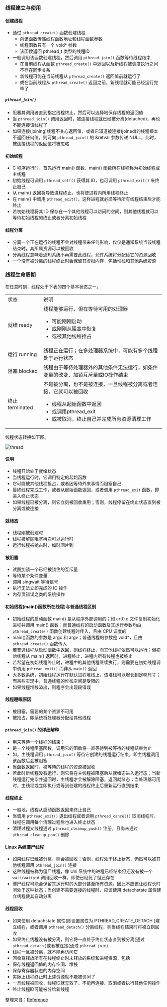 ### 线程建立与使用
#### 创建线程

* 通过 `pthread_create()` 函数创建线程
  * 向该函数传递线程函数地址和线程函数参数
  * 线程函数只有一个 void* 参数
  * 该函数返回 pthread_t 类型的线程ID
* 一般调用该函数创建线程，然后调用 `pthread_join()` 函数等待线程结束
  * 在当前线程从函数 `pthread_create()` 中返回以及新线程被调度执行之间不存在同步关系
  * 新线程可能在当前线程从 `pthread_create()` 返回值前就运行了
  * 或在当前线程从 `pthread_create()` 返回之前，新线程就可能已经运行完毕了

##### `pthread_join()`

* 阻塞其调用者直到指定线程终止，然后可以选择地保存线程的返回值
* 当 `pthread_join()` 调用返回时，被连接线程就已经被分离(detached)，再也不能连接该线程了
* 如果连接(joining)线程不关心返回值，或者它知道被连接(joined)的线程根本不返回任何值，则可向 `pthread_join()` 的 &retval 参数传递 NULL，此时，被连接线程的返回值将被忽略

#### 初始线程

* C 程序运行时，首先运行 main() 函数，main() 函数所在线程称为初始线程或主线程
* 初始线程可调用 `pthread_self()` 获得其 ID，也可调用 `pthread_exit()` 来终止自己
* 从 main() 返回将导致进程终止，也将使进程内所用线程终止
* 在 main() 中调用 `pthread_exit()`，这样进程就必须等待所有线程结束后才能终止
* 若初始线程将其 ID 保存在一个其他线程可以访问的空间，则其他线程就可以等待初始线程的终止或者分离初始线程

#### 线程分离

* 分离一个正在运行的线程不会对线程带来任何影响，仅仅是通知系统当该线程结束时，其所属资源可以被回收
* 分离线程意味着通知系统不再需要此线程，允许系统将分配给它的资源回收
* 一个没有被分离的线程终止时会保留其虚拟内存，包括堆栈和其他系统资源

### 线程生命周期
在任意时刻，线程处于下表的四个基本状态之一。

<table>
<tr>
  <td>状态</td>
  <td>说明</td>
</tr>
<tr>
  <td>就绪 ready</td>
  <td>
  线程能够运行，但在等待可用的处理器
    <ul>
      <li>可能刚刚启动</li>
      <li>或刚刚从阻塞中恢复</li>
      <li>或被其他线程抢占</li>
    </ul>
  </td>
</tr>
<tr>
  <td>运行 running</td>
  <td>线程正在运行；在多处理器系统中，可能有多个线程处于运行状态</td>
</tr>
<tr>
  <td>阻塞 blocked </td>
  <td>线程由于等待处理器外的其他条件无法运行，如条件变量的改变、加锁互斥量或IO操作结束</td>
</tr>
<tr>
  <td>终止 terminated</td>
  <td>
  不是被分离，也不是被连接，一旦线程被分离或者连接，它就可以被回收
    <ul>
      <li>线程从起始函数中返回</li>
      <li>或调用pthread_exit</li>
      <li>或被取消，终止自己并完成所有资源清理工作</li>
    </ul>
  </td>
</tr>
</table>


线程状态转换如下图。

![thread](https://github.com/AngryHacker/ocean/blob/master/creative/image/thread_status.png)

#### 说明

* 线程开始处于就绪状态
* 当线程运行时，它调用特定的起始函数
* 它可能被其他线程抢占，或者因等待外来事情而阻塞自己
* 最终线程完成工作，或者从起始函数返回，或者调用 `pthread_exit` 函数，即进入终止状态
* 如果线程已被分离，则它立刻被回收重用；否则，线程停留在终止状态直到被分离或被连接


#### 就绪态

* 线程刚被创建时
* 线程被解除阻塞再次可以运行时
* 运行线程被抢占时，如时间片到

#### 被阻塞

* 试图加锁一个已经被锁住的互斥量
* 等待某个条件变量
* 调用 singwait 等待信号
* 执行无法立即完成的 IO 操作
* 内存页错误之类的系统操作

#### 初始线程(main()函数所在线程)与普通线程区别

* 初始线程的启动函数 main() 是从程序外部调用的；如 crt0.o 文件复制初始化进程并调用 main() 函数；而普通线程的启动函数及其运行参数均由 `pthread_create()` 函数创建线程时传入，且由 CPU 调度的
* main()函数的参数是 argc 和 argv；普通线程的参数是 void*，且由 `pthread_create()` 函数传入
* 若普通线程从启动函数中返回，则线程终止，而其他线程依然可以运行；但初始线程从 main() 返回时，进程终止，进程内所有线程也被终止
* 若希望在初始线程终止时，进程中的其他线程继续执行，则需要在初始线程调中调用 `pthread_exit()` 而非从 `main()` 返回
* 大多数系统，初始线程运行在默认进程堆栈上，该堆栈可以增长到足够尺寸；而某些实现中，普通线程的堆栈空间是受限的
* 如果线程堆栈溢出，则程序会出现段错误

#### 线程睡眠原因

* 被阻塞，需要的某个资源不可用
* 被抢占，即系统将处理器分配给其他线程

#### `pthread_join()` 的详细解释

* 用来等待一个线程的结束；
 * 是一个线程阻塞函数，调用它的函数将一直等待到被等待的线程结束为止
 * 如，主线程调用 `pthread_join()` 等待它创建的线程运行结束，即主线程调用该函数后会被阻塞
 * 当函数返回时，被等待的线程的资源被回收
* 若此时新线程没有运行，则它将在主线程被阻塞后从就绪态进入运行态；当新线程运行完毕并返回时，主线程才会被解除阻塞，返回就绪态；当处理器可用时，主线程或立即执行或等到创建的线程终止后重新运行直到结束

#### 线程终止

* 一般地，线程从启动函数返回来终止自己
* 当调用 `pthread_exit()` 退出线程或者调用 `pthread_cancel()` 取消线程时，线程在调用每个清理过程后也进入终止状态
* 清理过程又线程通过 `pthread_cleanup_push()` 注册，且尚未通过 `pthread_cleanup_poo()` 删除

#### Linux 系统僵尸线程

* 如果线程已经被分离，则会被回收；否则，线程处于终止状态，仍然可以被其他线程调用 `pthread_join()` 连接
* 这种线程被称为僵尸线程，像 Uni 系统中的进程已经结束但还没有被一个 `wait/waitpid` 调用回收一样，即使已经死了但还存在
* 僵尸线程可能会保留其运行时的大部分甚至所有资源，因此不应该让线程长时间处于这种状态；当创建不需要连接的线程时，应该使用 detachstate 属性建立线程使其自动分离

#### 线程回收

* 如果使用 detachstate 属性(即设置属性为 PTHREAD_CREATE_DETACH )建立线程，或者调用 `pthread_detach()` 分离线程，则当线程结束时将被立刻回收
* 如果终止线程没有被分离，则它将一直处于终止状态直到被分离(通过 `pthread_detach` )或者被连接(通过 `pthread_join`)
* 线程一旦被分离，就不能再访问它
* 回收将释放所有在线程终止时未释放的系统和进程资源，包括
 * 保存线程返回值的内存空间、堆栈
 * 保存寄存器状态的内存空间
 * 实际上线程终止时上述资源就不能被访问了
* 一旦线程被回收，线程ID就无效了，不能再连接、取消或者执行其他任何操作
 * 终止线程ID可能被分给新线程

整理来自：[Reference](http://blog.csdn.net/livelylittlefish/article/details/8096595)
